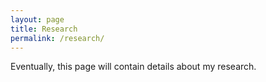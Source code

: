 ```yaml
---
layout: page
title: Research
permalink: /research/
---
```


Eventually, this page will contain details about my research.